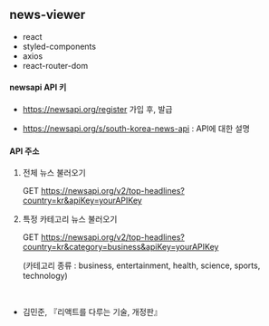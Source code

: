 ## news-viewer

- react
- styled-components
- axios
- react-router-dom

#### newsapi API 키 

- https://newsapi.org/register 가입 후, 발급

- https://newsapi.org/s/south-korea-news-api : API에 대한 설명

#### API 주소

1) 전체 뉴스 불러오기

    GET https://newsapi.org/v2/top-headlines?country=kr&apiKey=yourAPIKey

2) 특정 카테고리 뉴스 불러오기

    GET https://newsapi.org/v2/top-headlines?country=kr&category=business&apiKey=yourAPIKey

    (카테고리 종류 : business, entertainment, health, science, sports, technology)

<br>

- 김민준, 『리액트를 다루는 기술, 개정판』